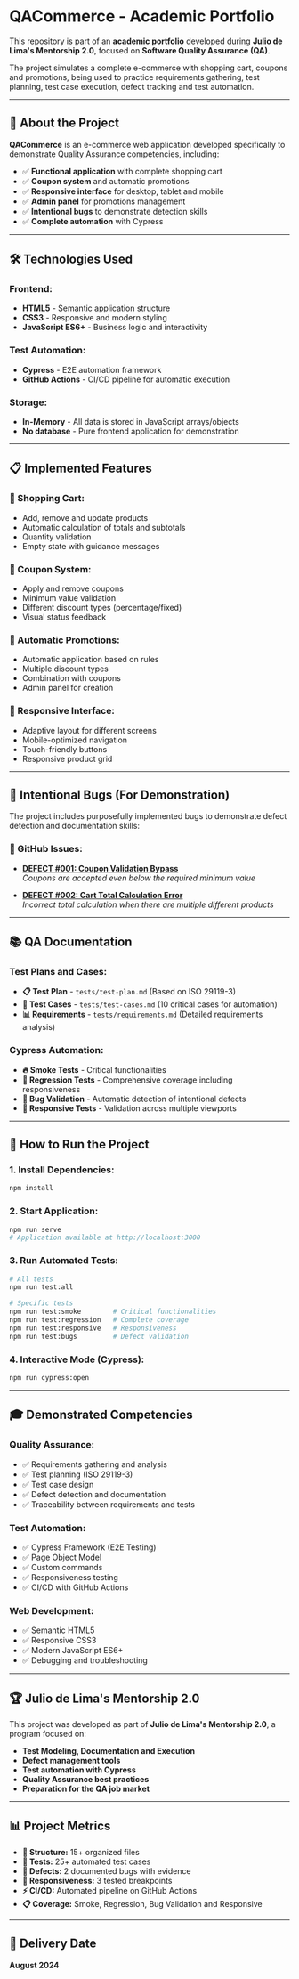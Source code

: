 # QACommerce - Academic Portfolio

This repository is part of an **academic portfolio** developed during **Julio de Lima's Mentorship 2.0**, focused on **Software Quality Assurance (QA)**.  

The project simulates a complete e-commerce with shopping cart, coupons and promotions, being used to practice requirements gathering, test planning, test case execution, defect tracking and test automation.

---

## 🎯 **About the Project**

**QACommerce** is an e-commerce web application developed specifically to demonstrate Quality Assurance competencies, including:

- ✅ **Functional application** with complete shopping cart
- ✅ **Coupon system** and automatic promotions  
- ✅ **Responsive interface** for desktop, tablet and mobile
- ✅ **Admin panel** for promotions management
- ✅ **Intentional bugs** to demonstrate detection skills
- ✅ **Complete automation** with Cypress

---

## 🛠️ **Technologies Used**

### **Frontend:**
- **HTML5** - Semantic application structure
- **CSS3** - Responsive and modern styling
- **JavaScript ES6+** - Business logic and interactivity

### **Test Automation:**
- **Cypress** - E2E automation framework
- **GitHub Actions** - CI/CD pipeline for automatic execution

### **Storage:**
- **In-Memory** - All data is stored in JavaScript arrays/objects
- **No database** - Pure frontend application for demonstration

---

## 📋 **Implemented Features**

### **🛒 Shopping Cart:**
- Add, remove and update products
- Automatic calculation of totals and subtotals
- Quantity validation
- Empty state with guidance messages

### **🎫 Coupon System:**
- Apply and remove coupons
- Minimum value validation
- Different discount types (percentage/fixed)
- Visual status feedback

### **🎯 Automatic Promotions:**
- Automatic application based on rules
- Multiple discount types
- Combination with coupons
- Admin panel for creation

### **📱 Responsive Interface:**
- Adaptive layout for different screens
- Mobile-optimized navigation
- Touch-friendly buttons
- Responsive product grid

---

## 🐛 **Intentional Bugs (For Demonstration)**

The project includes purposefully implemented bugs to demonstrate defect detection and documentation skills:

### **🔗 GitHub Issues:**
- **[DEFECT #001: Coupon Validation Bypass](https://github.com/camilagomo/camila-portifolio/issues/3)**  
  *Coupons are accepted even below the required minimum value*

- **[DEFECT #002: Cart Total Calculation Error](https://github.com/camilagomo/camila-portifolio/issues/4)**  
  *Incorrect total calculation when there are multiple different products*

---

## 📚 **QA Documentation**

### **Test Plans and Cases:**
- **📋 Test Plan** - `tests/test-plan.md` (Based on ISO 29119-3)
- **🧪 Test Cases** - `tests/test-cases.md` (10 critical cases for automation)
- **📊 Requirements** - `tests/requirements.md` (Detailed requirements analysis)

### **Cypress Automation:**
- **🔥 Smoke Tests** - Critical functionalities
- **🔄 Regression Tests** - Comprehensive coverage including responsiveness
- **🐛 Bug Validation** - Automatic detection of intentional defects
- **📱 Responsive Tests** - Validation across multiple viewports

---

## 🚀 **How to Run the Project**

### **1. Install Dependencies:**
```bash
npm install
```

### **2. Start Application:**
```bash
npm run serve
# Application available at http://localhost:3000
```

### **3. Run Automated Tests:**
```bash
# All tests
npm run test:all

# Specific tests
npm run test:smoke        # Critical functionalities
npm run test:regression   # Complete coverage
npm run test:responsive   # Responsiveness
npm run test:bugs         # Defect validation
```

### **4. Interactive Mode (Cypress):**
```bash
npm run cypress:open
```

---

## 🎓 **Demonstrated Competencies**

### **Quality Assurance:**
- ✅ Requirements gathering and analysis
- ✅ Test planning (ISO 29119-3)
- ✅ Test case design
- ✅ Defect detection and documentation
- ✅ Traceability between requirements and tests

### **Test Automation:**
- ✅ Cypress Framework (E2E Testing)
- ✅ Page Object Model
- ✅ Custom commands
- ✅ Responsiveness testing
- ✅ CI/CD with GitHub Actions

### **Web Development:**
- ✅ Semantic HTML5
- ✅ Responsive CSS3
- ✅ Modern JavaScript ES6+
- ✅ Debugging and troubleshooting

---

## 🏆 **Julio de Lima's Mentorship 2.0**

This project was developed as part of **Julio de Lima's Mentorship 2.0**, a program focused on:

- **Test Modeling, Documentation and Execution**
- **Defect management tools**
- **Test automation with Cypress**
- **Quality Assurance best practices**
- **Preparation for the QA job market**

---

## 📊 **Project Metrics**

- **📁 Structure:** 15+ organized files
- **🧪 Tests:** 25+ automated test cases  
- **🐛 Defects:** 2 documented bugs with evidence
- **📱 Responsiveness:** 3 tested breakpoints
- **⚡ CI/CD:** Automated pipeline on GitHub Actions
- **📋 Coverage:** Smoke, Regression, Bug Validation and Responsive

---

## 📅 **Delivery Date**  
**August 2024**

